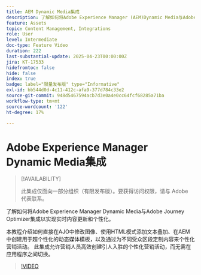 ```yaml
---
title: AEM Dynamic Media集成
description: 了解如何将Adobe Experience Manager (AEM)Dynamic Media与Adobe Journey Optimizer (AJO)集成以实现实时内容更新和个性化。
feature: Assets
topic: Content Management, Integrations
role: User
level: Intermediate
doc-type: Feature Video
duration: 222
last-substantial-update: 2025-04-23T00:00:00Z
jira: KT-17533
hidefromtoc: false
hide: false
index: true
badge: label="限量发布版" type="Informative"
exl-id: bb544d0d-4c11-412c-afa9-377d784c33e2
source-git-commit: 948d5467594acb7d3e0a4e0cc64fcf68285a71ba
workflow-type: tm+mt
source-wordcount: '122'
ht-degree: 17%

---
```


# Adobe Experience Manager Dynamic Media集成

>[!AVAILABILITY]
>
>此集成仅面向一部分组织（有限发布版）。要获得访问权限，请与 Adobe 代表联系。

了解如何将Adobe Experience Manager Dynamic Media与Adobe Journey Optimizer集成以实现实时内容更新和个性化。

本教程介绍如何直接在AJO中修改图像、使用HTML模式添加文本叠加、在AEM中创建用于超个性化的动态媒体模板，以及通过为不同受众区段定制内容来个性化营销活动。 此集成允许营销人员高效创建引人入胜的个性化营销活动，而无需在应用程序之间切换。

>[!VIDEO](https://video.tv.adobe.com/v/3457695/?learn=on&enablevpops)
